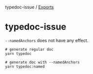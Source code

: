 typedoc-issue / [Exports](modules.md)

# typedoc-issue

`--namedAnchors` does not have any effect.

```
# generate regular doc
yarn typedoc

# generate doc with --namedAnchors
yarn typedoc:named
```
